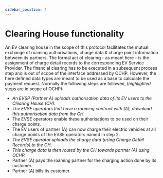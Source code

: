 ```yaml
---
sidebar_position: 4
---
```

# Clearing House functionality

An EV clearing house in the scope of this protocol facilitates the
mutual exchange of roaming authorisations, charge data & charge point
information between its partners. The formal act of clearing - as meant
here - is the assignment of charge detail records to the corresponding
EV Service Provider. The financial clearing has to be executed in a
subsequent process step and is out of scope of the interface addressed
by OCHP. However, the here defined data types are meant to be used as a
base to calculate the payment request.
Normally the following steps are followed, (*highlighted* steps are
in scope of OCHP):

* *An EVSP (Partner A) uploads authorisation data of its EV users to 
  the Clearing House (CH).*
* *The EVSE operators that have a roaming contract with (A), download 
  this authorisation data from the CH.*
* The EVSE operators enable these authorisations to be used on their 
  charge points.
* The EV users of partner (A) can now charge their electric vehicles 
  at all charge points of the EVSE operators named in step 2.
* *The EVSE operator uploads the charge data (using Charge Detail 
  Records) to the CH.*
* *This charge data is then routed by the CH towards partner (A) using 
  OCHP.*
* Partner (A) pays the roaming partner for the charging action done by 
  its customer.
* Partner (A) bills its customer.
